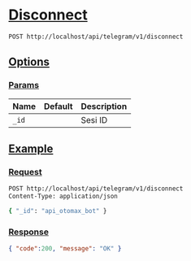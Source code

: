 # [Disconnect]()

<!--
@category Endpoint
-->

```bash
POST http://localhost/api/telegram/v1/disconnect
```

## [Options]()

### [Params]()

Name | Default | Description
--- | --- | ---
`_id` |  | Sesi ID

## [Example]()

### [Request]()

```bash
POST http://localhost/api/telegram/v1/disconnect
Content-Type: application/json

{ "_id": "api_otomax_bot" }
```

### [Response]()

```json
{ "code":200, "message": "OK" }
```